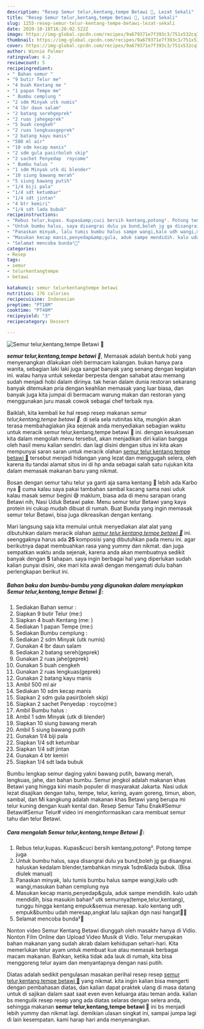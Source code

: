 ```yaml
---
description: "Resep Semur telur,kentang,tempe Betawi 🥰, Lezat Sekali"
title: "Resep Semur telur,kentang,tempe Betawi 🥰, Lezat Sekali"
slug: 1255-resep-semur-telur-kentang-tempe-betawi-lezat-sekali
date: 2020-10-18T16:28:02.522Z
image: https://img-global.cpcdn.com/recipes/9a679371e7f393c3/751x532cq70/semur-telurkentangtempe-betawi-🥰-foto-resep-utama.jpg
thumbnail: https://img-global.cpcdn.com/recipes/9a679371e7f393c3/751x532cq70/semur-telurkentangtempe-betawi-🥰-foto-resep-utama.jpg
cover: https://img-global.cpcdn.com/recipes/9a679371e7f393c3/751x532cq70/semur-telurkentangtempe-betawi-🥰-foto-resep-utama.jpg
author: Winnie Palmer
ratingvalue: 4.2
reviewcount: 5
recipeingredient:
- " Bahan semur "
- "9 butir Telur me"
- "4 buah Kentang me "
- "1 papan Tempe me"
- " Bumbu cemplung "
- "2 sdm Minyak utk numis"
- "4 lbr daun salam"
- "2 batang serehgeprek"
- "2 ruas jahegeprek"
- "5 buah cengkeh"
- "2 ruas lengkuasgeprek"
- "2 batang kayu manis"
- "500 ml air"
- "10 sdm kecap manis"
- "2 sdm gula pasirboleh skip"
- "2 sachet Penyedap  roycome"
- " Bumbu halus "
- "1 sdm Minyak utk di blender"
- "10 siung bawang merah"
- "5 siung bawang putih"
- "1/4 biji pala"
- "1/4 sdt ketumbar"
- "1/4 sdt jintan"
- "4 btr kemiri"
- "1/4 sdt lada bubuk"
recipeinstructions:
- "Rebus telur,kupas. Kupas&amp;cuci bersih kentang,potong². Potong tempe juga"
- "Untuk bumbu halus, saya disangrai dulu ya bund,boleh jg ga disangrai. haluskan kedalam blender,tambahkan minyak 1sdm&amp;lada bubuk. (Bisa diulek manual)"
- "Panaskan minyak, lalu tumis bumbu halus sampe wangi,kalo udh wangi,masukan bahan cemplung nya"
- "Masukan kecap manis,penyedap&amp;gula, aduk sampe mendidih. kalo udah mendidih, bisa masukin bahan² utk semurnya(tempe,telur,kentang), tunggu hingga kentang empuk&amp;semua meresap. kalo kentang udh empuk&amp;bumbu udah meresap,angkat lalu sajikan dgn nasi hangat🥰✨"
- "Selamat mencoba bunda²🥰"
categories:
- Resep
tags:
- semur
- telurkentangtempe
- betawi

katakunci: semur telurkentangtempe betawi 
nutrition: 176 calories
recipecuisine: Indonesian
preptime: "PT18M"
cooktime: "PT48M"
recipeyield: "3"
recipecategory: Dessert

---
```



![Semur telur,kentang,tempe Betawi 🥰](https://img-global.cpcdn.com/recipes/9a679371e7f393c3/751x532cq70/semur-telurkentangtempe-betawi-🥰-foto-resep-utama.jpg)

<b><i>semur telur,kentang,tempe betawi 🥰</i></b>, Memasak adalah bentuk hobi yang menyenangkan dilakukan oleh bermacam kalangan. bukan hanya para wanita, sebagian laki laki juga sangat banyak yang senang dengan kegiatan ini. walau hanya untuk sekedar berpesta dengan sahabat atau memang sudah menjadi hobi dalam dirinya. tak heran dalam dunia restoran sekarang banyak ditemukan pria dengan keahlian memasak yang luar biasa, dan banyak juga kita jumpai di bermacam warung makan dan restoran yang menggunakan juru masak cowok sebagai chef terbaik nya.

Baiklah, kita kembali ke hal resep resep makanan <i>semur telur,kentang,tempe betawi 🥰</i>. di sela sela rutinitas kita, mungkin akan terasa membahagiakan jika sejenak anda menyediakan sebagian waktu untuk meracik semur telur,kentang,tempe betawi 🥰 ini. dengan kesuksesan kita dalam mengolah menu tersebut, akan menjadikan diri kalian bangga oleh hasil menu kalian sendiri. dan lagi disini dengan situs ini kita akan mempunyai saran saran untuk meracik olahan <u>semur telur,kentang,tempe betawi 🥰</u> tersebut menjadi hidangan yang lezat dan menggugah selera, oleh karena itu tandai alamat situs ini di hp anda sebagai salah satu rujukan kita dalam memasak makanan baru yang nikmat.

Bosan dengan semur tahu telur ya ganti aja sama kentang 🤭 lebih ada Karbo nya 🤩 cuma kalau saya pakai tambahan sambal kacang sama nasi uduk kalau masak semur begini 😅 maklum, biasa ada di menu sarapan orang Betawi nih, Nasi Uduk Betawi pake. Menu semur telur Betawi yang kaya protein ini cukup mudah dibuat di rumah. Buat Bunda yang ingin memasak semur telur Betawi, bisa juga dikreasikan dengan kentang.


Mari langsung saja kita memulai untuk menyediakan alat alat yang dibutuhkan dalam meracik olahan <u><i>semur telur,kentang,tempe betawi 🥰</i></u> ini. seenggaknya harus ada <b>25</b> komposisi yang dibutuhkan pada menu ini. agar berikutnya dapat membuahkan rasa yang yummy dan nikmat. dan juga sempatkan waktu anda sejenak, karena anda akan membuatnya sedikit banyak dengan <b>5</b> tahapan. saya ingin berbagai hal yang diperlukan sudah kalian punyai disini, oke mari kita awali dengan mengamati dulu bahan perlengkapan berikut ini.

<!--inarticleads1-->

##### Bahan baku dan bumbu-bumbu yang digunakan dalam menyiapkan Semur telur,kentang,tempe Betawi 🥰:

1. Sediakan  Bahan semur :
1. Siapkan 9 butir Telur (me:)
1. Siapkan 4 buah Kentang (me: )
1. Sediakan 1 papan Tempe (me:)
1. Sediakan  Bumbu cemplung :
1. Sediakan 2 sdm Minyak (utk numis)
1. Gunakan 4 lbr daun salam
1. Sediakan 2 batang sereh(geprek)
1. Gunakan 2 ruas jahe(geprek)
1. Gunakan 5 buah cengkeh
1. Gunakan 2 ruas lengkuas(geprek)
1. Gunakan 2 batang kayu manis
1. Ambil 500 ml air
1. Sediakan 10 sdm kecap manis
1. Siapkan 2 sdm gula pasir(boleh skip)
1. Siapkan 2 sachet Penyedap : royco(me:)
1. Ambil  Bumbu halus :
1. Ambil 1 sdm Minyak (utk di blender)
1. Siapkan 10 siung bawang merah
1. Ambil 5 siung bawang putih
1. Gunakan 1/4 biji pala
1. Siapkan 1/4 sdt ketumbar
1. Siapkan 1/4 sdt jintan
1. Gunakan 4 btr kemiri
1. Siapkan 1/4 sdt lada bubuk


Bumbu lengkap semur daging yakni bawang putih, bawang merah, lengkuas, jahe, dan bahan bumbu. Semur jengkol adalah makanan khas Betawi yang hingga kini masih populer di masyarakat Jakarta. Nasi uduk lezat disajikan dengan tahu, tempe, telur, kering, ayam goreng, timun, abon, sambal, dan Mi kangkung adalah makanan khas Betawi yang berupa mi telur kuning dengan kuah kental dan. Resep Semur Tahu Enak#Semur Betawi#Semur Telur# video ini menginformasikan cara membuat semur tahu dan telur Betawi. 

<!--inarticleads2-->

##### Cara mengolah Semur telur,kentang,tempe Betawi 🥰:

1. Rebus telur,kupas. Kupas&amp;cuci bersih kentang,potong². Potong tempe juga
1. Untuk bumbu halus, saya disangrai dulu ya bund,boleh jg ga disangrai. haluskan kedalam blender,tambahkan minyak 1sdm&amp;lada bubuk. (Bisa diulek manual)
1. Panaskan minyak, lalu tumis bumbu halus sampe wangi,kalo udh wangi,masukan bahan cemplung nya
1. Masukan kecap manis,penyedap&amp;gula, aduk sampe mendidih. kalo udah mendidih, bisa masukin bahan² utk semurnya(tempe,telur,kentang), tunggu hingga kentang empuk&amp;semua meresap. kalo kentang udh empuk&amp;bumbu udah meresap,angkat lalu sajikan dgn nasi hangat🥰✨
1. Selamat mencoba bunda²🥰


Nonton video Semur Kentang Betawi diunggah oleh masaktv hanya di Vidio. Nonton Film Online dan Upload Video Musik di Vidio. Telur merupakan bahan makanan yang sudah akrab dalam kehidupan sehari-hari. Kita memerlukan telur ayam untuk membuat kue atau memasak berbagai macam makanan. Bahkan, ketika tidak ada lauk di rumah, kita bisa menggoreng telur ayam dan menyantapnya dengan nasi putih. 

Diatas adalah sedikit pengulasan masakan perihal resep resep <u>semur telur,kentang,tempe betawi 🥰</u> yang nikmat. kita ingin kalian bisa mengerti dengan pembahasan diatas, dan kalian dapat praktek ulang di masa datang untuk di sajikan dalam saat saat even even keluarga atau teman anda. kalian bs mengulik resep resep yang ada diatas selaras dengan selera anda, sehingga makanan <b>semur telur,kentang,tempe betawi 🥰</b> ini bs menjadi lebih yummy dan nikmat lagi. demikian ulasan singkat ini, sampai jumpa lagi di lain kesempatan. kami harap hari anda menyenangkan.
